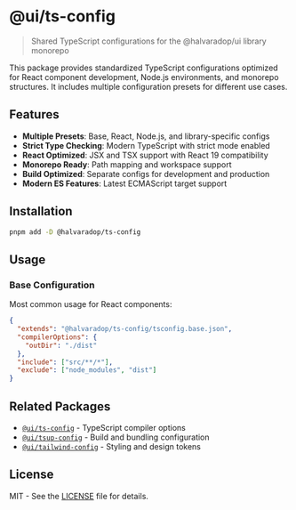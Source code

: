 # @ui/ts-config

> Shared TypeScript configurations for the @halvaradop/ui library monorepo

This package provides standardized TypeScript configurations optimized for React component development, Node.js environments, and monorepo structures. It includes multiple configuration presets for different use cases.

## Features

- **Multiple Presets**: Base, React, Node.js, and library-specific configs
- **Strict Type Checking**: Modern TypeScript with strict mode enabled
- **React Optimized**: JSX and TSX support with React 19 compatibility
- **Monorepo Ready**: Path mapping and workspace support
- **Build Optimized**: Separate configs for development and production
- **Modern ES Features**: Latest ECMAScript target support

## Installation

```bash
pnpm add -D @halvaradop/ts-config
```

## Usage

### Base Configuration

Most common usage for React components:

```json
{
  "extends": "@halvaradop/ts-config/tsconfig.base.json",
  "compilerOptions": {
    "outDir": "./dist"
  },
  "include": ["src/**/*"],
  "exclude": ["node_modules", "dist"]
}
```

## Related Packages

- [`@ui/ts-config`](../ts-config) - TypeScript compiler options
- [`@ui/tsup-config`](../tsup-config) - Build and bundling configuration
- [`@ui/tailwind-config`](../tailwind-config) - Styling and design tokens

## License

MIT - See the [LICENSE](../../LICENSE) file for details.
